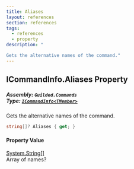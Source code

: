```yaml
---
title: Aliases
layout: references
section: references
tags:
  - references
  - property
description: "

Gets the alternative names of the command."
---
```


## ICommandInfo<TMember>.Aliases Property
##### **Assembly:** `Guilded.Commands`<br/>**Type:** [`ICommandInfo<TMember>`](ICommandInfo_TMember_ 'Guilded.Commands.ICommandInfo<TMember>')

Gets the alternative names of the command.

```csharp
string[]? Aliases { get; }
```

#### Property Value
[System.String](https://docs.microsoft.com/en-us/dotnet/api/System.String 'System.String')[[]](https://docs.microsoft.com/en-us/dotnet/api/System.Array 'System.Array')  
Array of names?
